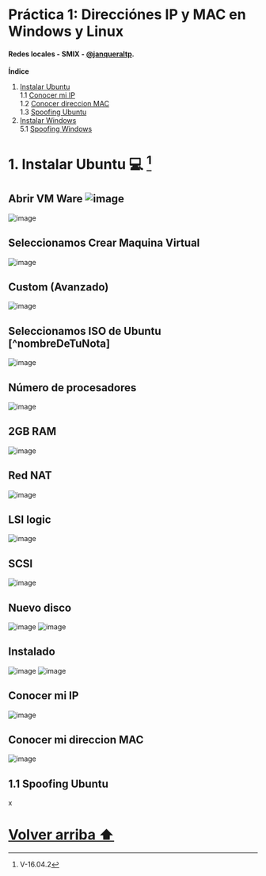 <div id='id100' />

# Práctica 1: Direcciónes IP y MAC en Windows y Linux
#### Redes locales - SMIX - [@janqueraltp](https://github.com/janqueraltp).

**Índice**
1. [Instalar Ubuntu](#id1)  
1.1 [Conocer mi IP](#id2)  
1.2 [Conocer direccion MAC](#id3)  
1.3 [Spoofing Ubuntu](#id4)  
4. [Instalar Windows](#id5)  
5.1 [Spoofing Windows](#id6)  

<div id='id1' />

# 1. Instalar Ubuntu :computer: [^nota1]
[^nota1]: V-16.04.2

## Abrir VM Ware ![image](https://user-images.githubusercontent.com/116662838/216082011-409b5304-bcda-4b0d-bc0b-56ededf6423a.png)

![image](https://user-images.githubusercontent.com/116662838/215844099-cbb00f1c-34ac-408f-98e1-4d6b58ebdb6b.png)
## Seleccionamos Crear Maquina Virtual
![image](https://user-images.githubusercontent.com/116662838/215844260-ec9ae651-b23c-427a-a508-f857dcf10591.png)
## Custom (Avanzado)
![image](https://user-images.githubusercontent.com/116662838/215844291-fa3f67e1-fa21-4bc2-b3fa-f1830aa57838.png)
## Seleccionamos ISO de Ubuntu [^nombreDeTuNota]
![image](https://user-images.githubusercontent.com/116662838/215844368-946dfc13-999c-4562-a37c-cee02660b261.png)
## Número de procesadores
![image](https://user-images.githubusercontent.com/116662838/215844774-a94a1f2f-856b-40bf-a852-d0d9738a4067.png)
## 2GB RAM
![image](https://user-images.githubusercontent.com/116662838/215844802-10a25d97-f513-4a22-b7a8-5177dc5f95fa.png)
## Red NAT
![image](https://user-images.githubusercontent.com/116662838/215844829-d82a52fb-b2a3-485d-90dc-30a8d09a4598.png)
## LSI logic
![image](https://user-images.githubusercontent.com/116662838/215844854-d7a1aa19-2465-44b6-a4ef-84f002fd4833.png)
## SCSI
![image](https://user-images.githubusercontent.com/116662838/215844885-16add5d6-efa3-492d-ace0-635449c250b6.png)
## Nuevo disco
![image](https://user-images.githubusercontent.com/116662838/215844902-880d9391-9cbb-4655-852c-261f50e1468f.png)
![image](https://user-images.githubusercontent.com/116662838/215844955-36227e13-bc24-402a-9b4f-d125bac1ab8e.png)
## Instalado
![image](https://user-images.githubusercontent.com/116662838/215845340-ea4bede9-7f60-4e9f-b2d1-94171983fa96.png)
![image](https://user-images.githubusercontent.com/116662838/215848843-0a5a1708-7729-4377-877e-e5f6f526a2ed.png)

<div id='id2' />

## Conocer mi IP
![image](https://user-images.githubusercontent.com/116662838/215849402-d3e6192c-110c-440a-b103-2c2d036ff0ca.png)

<div id='id3' />

## Conocer mi direccion MAC
![image](https://user-images.githubusercontent.com/116662838/215849855-43a2babd-523e-47d3-ae60-5118511f9f01.png)


<div id='id4' />

## 1.1 Spoofing Ubuntu
x














# [Volver arriba ⬆️](#id100)  
